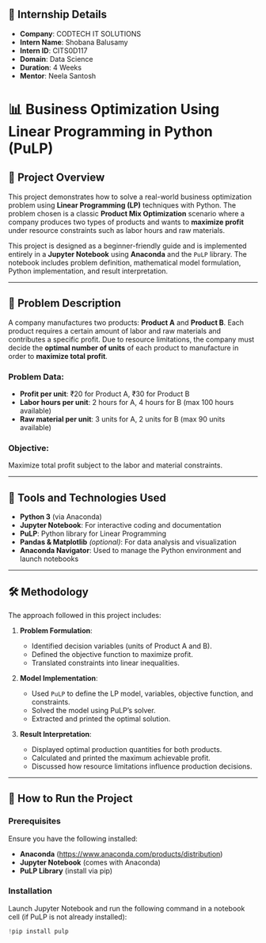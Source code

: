
## 🏢 Internship Details

- **Company**: CODTECH IT SOLUTIONS  
- **Intern Name**: Shobana Balusamy
- **Intern ID**: CITS0D117  
- **Domain**: Data Science
- **Duration**: 4 Weeks  
- **Mentor**: Neela Santosh  

# 📊 Business Optimization Using Linear Programming in Python (PuLP)

## 🚀 Project Overview

This project demonstrates how to solve a real-world business optimization problem using **Linear Programming (LP)** techniques with Python. The problem chosen is a classic **Product Mix Optimization** scenario where a company produces two types of products and wants to **maximize profit** under resource constraints such as labor hours and raw materials.

This project is designed as a beginner-friendly guide and is implemented entirely in a **Jupyter Notebook** using **Anaconda** and the `PuLP` library. The notebook includes problem definition, mathematical model formulation, Python implementation, and result interpretation.

---

## 🧠 Problem Description

A company manufactures two products: **Product A** and **Product B**. Each product requires a certain amount of labor and raw materials and contributes a specific profit. Due to resource limitations, the company must decide the **optimal number of units** of each product to manufacture in order to **maximize total profit**.

### Problem Data:
- **Profit per unit**: ₹20 for Product A, ₹30 for Product B
- **Labor hours per unit**: 2 hours for A, 4 hours for B (max 100 hours available)
- **Raw material per unit**: 3 units for A, 2 units for B (max 90 units available)

### Objective:
Maximize total profit subject to the labor and material constraints.

---

## 🧰 Tools and Technologies Used

- **Python 3** (via Anaconda)
- **Jupyter Notebook**: For interactive coding and documentation
- **PuLP**: Python library for Linear Programming
- **Pandas & Matplotlib** *(optional)*: For data analysis and visualization
- **Anaconda Navigator**: Used to manage the Python environment and launch notebooks

---

## 🛠️ Methodology

The approach followed in this project includes:

1. **Problem Formulation**:
   - Identified decision variables (units of Product A and B).
   - Defined the objective function to maximize profit.
   - Translated constraints into linear inequalities.

2. **Model Implementation**:
   - Used `PuLP` to define the LP model, variables, objective function, and constraints.
   - Solved the model using PuLP’s solver.
   - Extracted and printed the optimal solution.

3. **Result Interpretation**:
   - Displayed optimal production quantities for both products.
   - Calculated and printed the maximum achievable profit.
   - Discussed how resource limitations influence production decisions.

---

## 📝 How to Run the Project

### Prerequisites
Ensure you have the following installed:

- **Anaconda** (https://www.anaconda.com/products/distribution)
- **Jupyter Notebook** (comes with Anaconda)
- **PuLP Library** (install via pip)

### Installation
Launch Jupyter Notebook and run the following command in a notebook cell (if PuLP is not already installed):

```python
!pip install pulp
